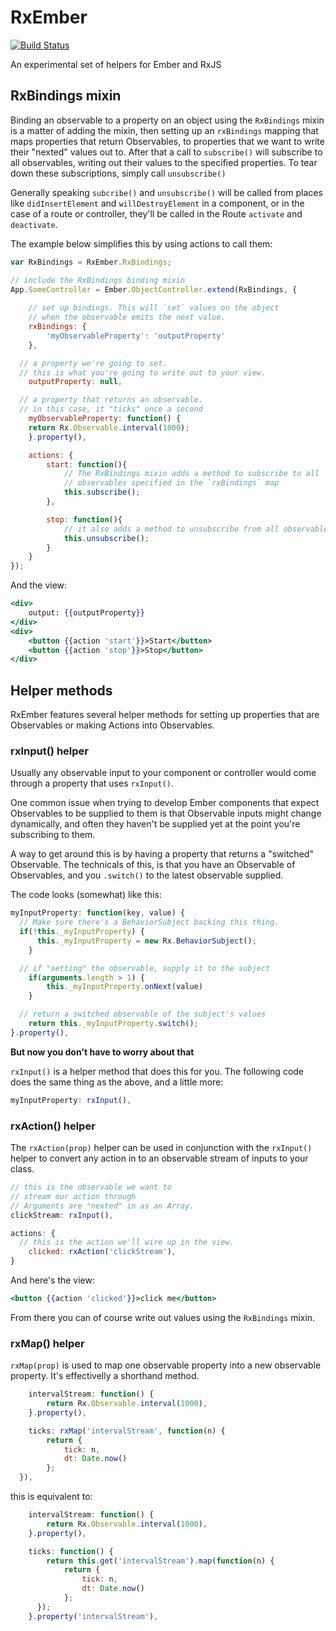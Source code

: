 RxEmber
==============

[![Build Status](https://travis-ci.org/blesh/RxEmber.svg?branch=master)](https://travis-ci.org/blesh/RxEmber)

An experimental set of helpers for Ember and RxJS

## RxBindings mixin

Binding an observable to a property on an object using the `RxBindings` mixin is a matter
of adding the mixin, then setting up an `rxBindings` mapping that maps properties that return
Observables, to properties that we want to write their "nexted" values out to. After that a 
call to `subscribe()` will subscribe to all observables, writing out their values to the
specified properties. To tear down these subscriptions, simply call `unsubscribe()`

Generally speaking `subcribe()` and `unsubscribe()` will be called from places like `didInsertElement` 
and `willDestroyElement` in a component, or in the case of a route or controller, they'll be called
in the Route `activate` and `deactivate`.

The example below simplifies this by using actions to call them:


```js
var RxBindings = RxEmber.RxBindings;

// include the RxBindings binding mixin
App.SomeController = Ember.ObjectController.extend(RxBindings, {
	
	// set up bindings. This will `set` values on the object
	// when the observable emits the next value.
	rxBindings: {
		'myObservableProperty': 'outputProperty'
	},

  // a property we're going to set. 
  // this is what you're going to write out to your view.
	outputProperty: null,

  // a property that returns an observable.
  // in this case, it "ticks" once a second
	myObservableProperty: function() {
    return Rx.Observable.interval(1000);
	}.property(),

	actions: {
		start: function(){
			// The RxBindings mixin adds a method to subscribe to all
			// observables specified in the `rxBindings` map
			this.subscribe();
		},

		stop: function(){
			// it also adds a method to unsubscribe from all observables.
			this.unsubscribe();
		}
	}
});

```

And the view:

```hbs
<div>
	output: {{outputProperty}}
</div>
<div>
	<button {{action 'start'}}>Start</button>
	<button {{action 'stop'}}>Stop</button>
</div>

```


## Helper methods

RxEmber features several helper methods for setting up properties that are Observables or making Actions into
Observables.


### rxInput() helper

Usually any observable input to your component or controller would come through a property
that uses `rxInput()`.

One common issue when trying to develop Ember components that expect Observables to be supplied to them is that 
Observable inputs might change dynamically, and often they haven't be supplied yet at the point you're subscribing
to them. 

A way to get around this is by having a property that returns a "switched" Observable. The technicals of this, is that
you have an Observable of Observables, and you `.switch()` to the latest observable supplied.

The code looks (somewhat) like this:

```js
myInputProperty: function(key, value) {
  // Make sure there's a BehaviorSubject backing this thing.
  if(!this._myInputProperty) {
	  this._myInputProperty = new Rx.BehaviorSubject();
	}

  // if "setting" the observable, supply it to the subject
	if(arguments.length > 1) {
		this._myInputProperty.onNext(value)
	}

  // return a switched observable of the subject's values
	return this._myInputProperty.switch();
}.property(),
```

**But now you don't have to worry about that**

`rxInput()` is a helper method that does this for you. The following code does the same thing
as the above, and a little more:

```js
myInputProperty: rxInput(),
```


### rxAction() helper

The `rxAction(prop)` helper can be used in conjunction with the `rxInput()` helper to convert any 
action in to an observable stream of inputs to your class.

```js
// this is the observable we want to
// stream our action through
// Arguments are "nexted" in as an Array.
clickStream: rxInput(),

actions: {
  // this is the action we'll wire up in the view.
	clicked: rxAction('clickStream'),
}
```

And here's the view:

```hbs
<button {{action 'clicked'}}>click me</button>
```

From there you can of course write out values using the `RxBindings` mixin.


### rxMap() helper

`rxMap(prop)` is used to map one observable property into a new observable property. It's effectivelly
 a shorthand method.

```js
	intervalStream: function() {
		return Rx.Observable.interval(1000),
	}.property(),

	ticks: rxMap('intervalStream', function(n) {
		return {
			tick: n,
			dt: Date.now()
		};
  }),
```

this is equivalent to:

```js
	intervalStream: function() {
		return Rx.Observable.interval(1000),
	}.property(),

	ticks: function() {
		return this.get('intervalStream').map(function(n) {
			return {
				tick: n,
				dt: Date.now()
			};
	  });
	}.property('intervalStream'),
```